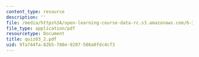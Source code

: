 ```yaml
---
content_type: resource
description: ''
file: /media/https%3A/open-learning-course-data-rc.s3.amazonaws.com/6-374-analysis-and-design-of-digital-integrated-circuits-fall-2003/9fa744fa82b5788e9207586a0fdc4cf3_quiz03_2.pdf
file_type: application/pdf
resourcetype: Document
title: quiz03_2.pdf
uid: 9fa744fa-82b5-788e-9207-586a0fdc4cf3
---
```

